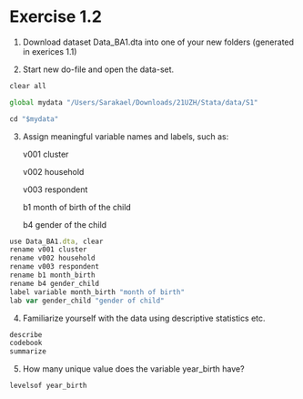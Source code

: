 # Exercise 1.2

1. Download dataset Data_BA1.dta into one of your new folders (generated in exerices 1.1)

2. Start new do-file and open the data-set.

```js
clear all

global mydata "/Users/Sarakael/Downloads/21UZH/Stata/data/S1"

cd "$mydata"
```

3. Assign meaningful variable names and labels, such as:

    v001 cluster 

    v002 household 

    v003 respondent 

    b1 month of birth of the child 

    b4 gender of the child
    
```js
use Data_BA1.dta, clear
rename v001 cluster
rename v002 household
rename v003 respondent
rename b1 month_birth
rename b4 gender_child
label variable month_birth "month of birth"
lab var gender_child "gender of child"

```

4. Familiarize yourself with the data using descriptive statistics etc.

```js
describe
codebook
summarize
```

5. How many unique value does the variable year_birth have?

```js
levelsof year_birth
```


